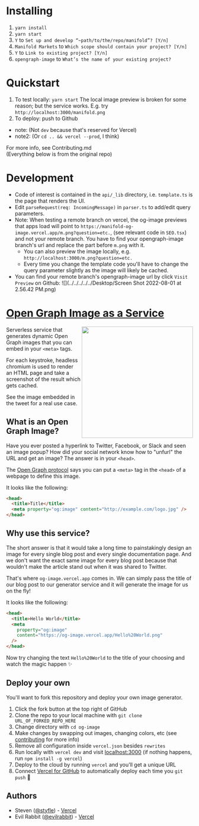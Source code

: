 # Installing
1. `yarn install` 
2. `yarn start`
3. `Y` to `Set up and develop “~path/to/the/repo/manifold”? [Y/n]`
4. `Manifold Markets` to `Which scope should contain your project? [Y/n] `
5. `Y` to `Link to existing project? [Y/n] `
6. `opengraph-image` to `What’s the name of your existing project?` 
  
# Quickstart

1. To test locally: `yarn start`
   The local image preview is broken for some reason; but the service works.
   E.g. try `http://localhost:3000/manifold.png`
2. To deploy: push to Github
- note: (Not `dev` because that's reserved for Vercel)
- note2: (Or `cd .. && vercel --prod`, I think)

For more info, see Contributing.md  
(Everything below is from the original repo)

# Development
- Code of interest is contained in the `api/_lib` directory, i.e. `template.ts` is the page that renders the UI.
- Edit `parseRequest(req: IncomingMessage)` in `parser.ts` to add/edit query parameters.
- Note: When testing a remote branch on vercel, the og-image previews that apps load will point to 
`https://manifold-og-image.vercel.app/m.png?question=etc.`, (see relevant code in `SEO.tsx`) and not your remote branch.
You have to find your opengraph-image branch's url and replace the part before `m.png` with it.
  - You can also preview the image locally, e.g. `http://localhost:3000/m.png?question=etc.`
  - Every time you change the template code you'll have to change the query parameter slightly as the image will likely be cached.
- You can find your remote branch's opengraph-image url by click `Visit Preview` on Github:
![](../../../../../Desktop/Screen Shot 2022-08-01 at 2.56.42 PM.png)


# [Open Graph Image as a Service](https://og-image.vercel.app)

<a href="https://twitter.com/vercel">
    <img align="right" src="https://og-image.vercel.app/tweet.png" height="300" />
</a>

Serverless service that generates dynamic Open Graph images that you can embed in your `<meta>` tags.

For each keystroke, headless chromium is used to render an HTML page and take a screenshot of the result which gets cached.

See the image embedded in the tweet for a real use case.

## What is an Open Graph Image?

Have you ever posted a hyperlink to Twitter, Facebook, or Slack and seen an image popup?
How did your social network know how to "unfurl" the URL and get an image?
The answer is in your `<head>`.

The [Open Graph protocol](http://ogp.me) says you can put a `<meta>` tag in the `<head>` of a webpage to define this image.

It looks like the following:

```html
<head>
  <title>Title</title>
  <meta property="og:image" content="http://example.com/logo.jpg" />
</head>
```

## Why use this service?

The short answer is that it would take a long time to painstakingly design an image for every single blog post and every single documentation page. And we don't want the exact same image for every blog post because that wouldn't make the article stand out when it was shared to Twitter.

That's where `og-image.vercel.app` comes in. We can simply pass the title of our blog post to our generator service and it will generate the image for us on the fly!

It looks like the following:

```html
<head>
  <title>Hello World</title>
  <meta
    property="og:image"
    content="https://og-image.vercel.app/Hello%20World.png"
  />
</head>
```

Now try changing the text `Hello%20World` to the title of your choosing and watch the magic happen ✨

## Deploy your own

You'll want to fork this repository and deploy your own image generator.

1. Click the fork button at the top right of GitHub
2. Clone the repo to your local machine with `git clone URL_OF_FORKED_REPO_HERE`
3. Change directory with `cd og-image`
4. Make changes by swapping out images, changing colors, etc (see [contributing](https://github.com/vercel/og-image/blob/main/CONTRIBUTING.md) for more info)
5. Remove all configuration inside `vercel.json` besides `rewrites`
6. Run locally with `vercel dev` and visit [localhost:3000](http://localhost:3000) (if nothing happens, run `npm install -g vercel`)
7. Deploy to the cloud by running `vercel` and you'll get a unique URL
8. Connect [Vercel for GitHub](https://vercel.com/github) to automatically deploy each time you `git push` 🚀

## Authors

- Steven ([@styfle](https://twitter.com/styfle)) - [Vercel](https://vercel.com)
- Evil Rabbit ([@evilrabbit](https://twitter.com/evilrabbit_)) - [Vercel](https://vercel.com)
